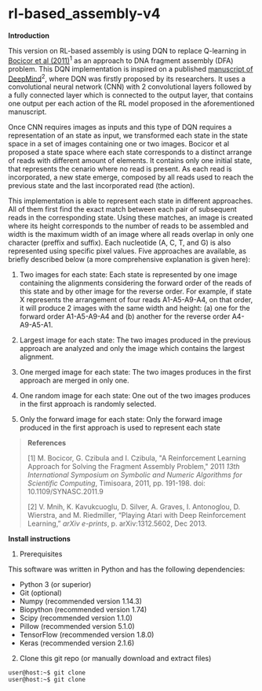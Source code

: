 # rl-based_assembly-v4

**Introduction**

This version on RL-based assembly is using DQN to replace Q-learning in [Bocicor et al (2011)]( https://ieeexplore.ieee.org/document/6169520)<sup>1</sup> as an approach to DNA fragment assembly (DFA) problem. This DQN implementation is inspired on a published [manuscript of DeepMind](https://arxiv.org/abs/1312.5602)<sup>2</sup>, where DQN was firstly proposed by its researchers. It uses a convolutional neural network (CNN) with 2 convolutional layers followed by a fully connected layer which is connected to the output layer, that contains one output per each action of the RL model proposed in the aforementioned manuscript.

Once CNN requires images as inputs and this type of DQN requires a representation of an state as input, we transformed each state in the state space in a set of images containing one or two images. Bocicor et al proposed a state space where each state corresponds to a distinct arrange of reads with different amount of elements. It contains only one initial state, that represents the cenario where no read is present. As each read is incorporated, a new state emerge, composed by all reads used to reach the previous state and the last incorporated read (the action). 

This implementation is able to represent each state in different approaches. All of them first find the exact match between each pair of subsequent reads in the corresponding state. Using these matches, an image is created where its height corresponds to the number of reads to be assembled and width is the maximum width of an image where all reads overlap in only one character (preffix and suffix). Each nucleotide (A, C, T, and G) is also represented using specific pixel values. Five approaches are available, as briefly described below (a more comprehensive explanation is given here):

1) Two images for each state: Each state is represented by one image containing the alignments considering the forward order of the reads of this state and by other image for the reverse order. For example, if state X represents the arrangement of four reads A1-A5-A9-A4, on that order, it will produce 2 images with the same width and height: (a) one for the forward order A1-A5-A9-A4 and (b) another for the reverse order A4-A9-A5-A1.

2) Largest image for each state: The two images produced in the previous approach are analyzed and only the image which contains the largest alignment.

3) One merged image for each state: The two images produces in the first approach are merged in only one.

4) One random image for each state: One out of the two images produces in the first approach is randomly selected.

5) Only the forward image for each state: Only the forward image produced in the first approach is used to represent each state

> **References**
> 
> \[1\] M. Bocicor, G. Czibula and I. Czibula, "A Reinforcement Learning Approach for Solving the Fragment Assembly Problem," 2011 *13th International Symposium on Symbolic and Numeric Algorithms for Scientific Computing*, Timisoara, 2011, pp. 191-198. doi: 10.1109/SYNASC.2011.9
> 
> \[2\] V. Mnih, K. Kavukcuoglu, D. Silver, A. Graves, I. Antonoglou, D. Wierstra, and M. Riedmiller, “Playing Atari with Deep Reinforcement Learning,” *arXiv e-prints*, p. arXiv:1312.5602, Dec 2013.

**Install instructions**

1) Prerequisites

This software was written in Python and has the following dependencies:

   - Python 3 (or superior)
   - Git (optional)
   - Numpy (recommended version 1.14.3)
   - Biopython (recommended version 1.74)
   - Scipy (recommended version 1.1.0)
   - Pillow (recommended version 5.1.0)
   - TensorFlow (recommended version 1.8.0)
   - Keras (recommended version 2.1.6)

2) Clone this git repo (or manually download and extract files)

```console
user@host:~$ git clone 
user@host:~$ git clone 
```
